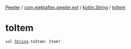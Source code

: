 [Pewter](../../index.md) / [com.ejektaflex.pewter.ext](../index.md) / [kotlin.String](index.md) / [toItem](./to-item.md)

# toItem

`val `[`String`](https://kotlinlang.org/api/latest/jvm/stdlib/kotlin/-string/index.html)`.toItem: Item?`